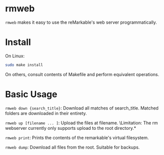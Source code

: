 # rmweb

`rmweb` makes it easy to use the reMarkable's web server programmatically.

# Install

On Linux:

```bash
sudo make install
```

On others, consult contents of Makefile and perform equivalent operations.

# Basic Usage

`rmweb down {search_title}`: Download all matches of search_title. Matched folders are downloaded in their entirety.

`rmweb up [filename ... ]`: Upload the files at filename. \Limitation: The rm webserver currently only supports upload to the root directory.\*

`rmweb print`: Prints the contents of the remarkable's virtual filesystem.

`rmweb dump`: Download all files from the root. Suitable for backups.
